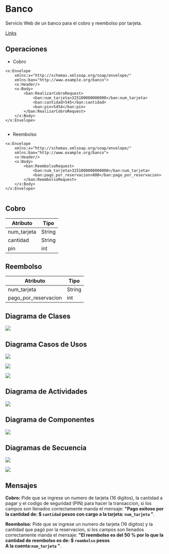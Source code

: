 # Banco

Servicio Web de un banco para el cobro y reembolso por tarjeta. 

[Links](http://3.87.203.171:8080/banco.wsdl)

## Operaciones

- Cobro

```
<x:Envelope
    xmlns:x="http://schemas.xmlsoap.org/soap/envelope/"
    xmlns:ban="http://www.example.org/banco">
    <x:Header/>
    <x:Body>
        <ban:RealizarCobroRequest>
            <ban:num_tarjeta>325100000000000</ban:num_tarjeta>
            <ban:cantidad>545</ban:cantidad>
            <ban:pin>5454</ban:pin>
        </ban:RealizarCobroRequest>
    </x:Body>
</x:Envelope>
	
```

- Reembolso

```
<x:Envelope
    xmlns:x="http://schemas.xmlsoap.org/soap/envelope/"
    xmlns:ban="http://www.example.org/banco">
    <x:Header/>
    <x:Body>
        <ban:ReembolsoRequest>
            <ban:num_tarjeta>3251000000000000</ban:num_tarjeta>
            <ban:pago_por_reservacion>800</ban:pago_por_reservacion>
        </ban:ReembolsoRequest>
    </x:Body>
</x:Envelope>
	
```

## Cobro 

Atributo  | Tipo
------------- | -------------
num_tarjeta  | String
cantidad  | String
pin | int

## Reembolso

Atributo  | Tipo
------------- | -------------
num_tarjeta  | String
pago_por_reservacion  | int


## Diagrama de Clases 

![](https://github.com/geral831/Tec.Integracion-Banco/blob/master/Documentacion/diag_clases.png)

## Diagrama Casos de Usos

![](https://github.com/geral831/Tec.Integracion-Banco/blob/master/Documentacion/diagrama_CU.png)

![](https://github.com/geral831/Tec.Integracion-Banco/blob/master/Documentacion/CU1.png)

![](https://github.com/geral831/Tec.Integracion-Banco/blob/master/Documentacion/CU2.png)


## Diagrama de Actividades

![](https://github.com/geral831/Tec.Integracion-Banco/blob/master/Documentacion/diag_actividades.png)

## Diagrama de Componentes

![](https://github.com/geral831/Tec.Integracion-Banco/blob/master/Documentacion/diagrama_componentes.png)

## Diagramas de Secuencia

![](https://github.com/geral831/Tec.Integracion-Banco/blob/master/Documentacion/cobro_secuencia.png)



![](https://github.com/geral831/Tec.Integracion-Banco/blob/master/Documentacion/reembolso_secuencia.png)

## Mensajes 

**Cobro:** Pide que se ingrese un numero de tarjeta (16 digitos), la cantidad a pagar y el codigo de seguridad (PIN) para hacer la transaccion, si los campos son llenados correctamente manda el mensaje: **"Pago exitoso por la cantidad de: $ `cantidad` pesos  con cargo a la tarjeta: `num_tarjeta` "**.

**Reembolso:** Pide que se ingrese un numero de tarjeta (16 digitos) y la cantidad que pagó por la reservacion, si los campos son llenados correctamente manda el mensaje: **"El reembolso es del 50 % por lo que la cantidad de reembolso es de: $ `reembolso` pesos  
A la cuenta:`num_tarjeta` "**.
